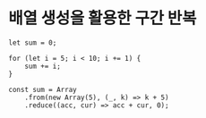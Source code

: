 # 배열 생성을 활용한 구간 반복

```
let sum = 0;

for (let i = 5; i < 10; i += 1) {
    sum += i;
}
```

```
const sum = Array
    .from(new Array(5), (_, k) => k + 5)
    .reduce((acc, cur) => acc + cur, 0);
```
